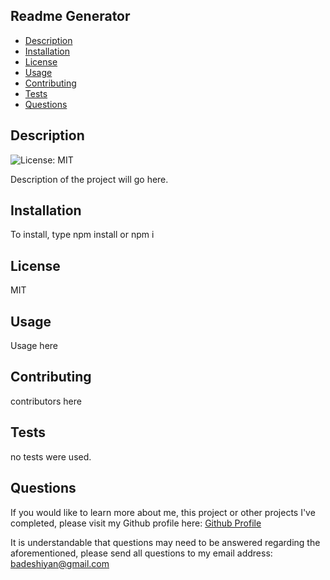 ## Readme Generator
* [Description](#description)
* [Installation](#installation)
* [License](#license)
* [Usage](#usage)
* [Contributing](#contributing)
* [Tests](#tests)
* [Questions](#questions)

## Description
![License: MIT](https://img.shields.io/badge/License-MIT-yellow.svg)

Description of the project will go here.

## Installation
To install, type npm install or npm i

## License
MIT

## Usage
Usage here

## Contributing
contributors here

## Tests
no tests were used.

## Questions
If you would like to learn more about me, this project or other projects I've completed, please visit my Github profile here: [Github Profile](https://github.com/badeshiyan)

It is understandable that questions may need to be answered regarding the aforementioned, please send all questions to my email address: badeshiyan@gmail.com